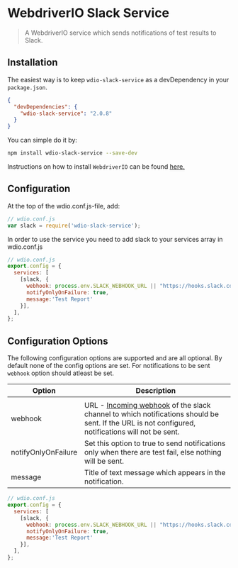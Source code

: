 # WebdriverIO Slack Service

> A WebdriverIO service which sends notifications of test results to Slack.

## Installation

The easiest way is to keep `wdio-slack-service` as a devDependency in your `package.json`.

```json
{
  "devDependencies": {
    "wdio-slack-service": "2.0.8"
  }
}
```

You can simple do it by:

```bash
npm install wdio-slack-service --save-dev
```

Instructions on how to install `WebdriverIO` can be found [here.](https://webdriver.io/docs/gettingstarted.html)

## Configuration
At the top of the wdio.conf.js-file, add:
 
```js
// wdio.conf.js
var slack = require('wdio-slack-service');
```

In order to use the service you need to add slack to your services array in wdio.conf.js

```js
// wdio.conf.js
export.config = {
  services: [
    [slack, {
      webhook: process.env.SLACK_WEBHOOK_URL || "https://hooks.slack.com/........",  
      notifyOnlyOnFailure: true,     
      message:'Test Report'   
    }],
  ],
};
```

## Configuration Options

The following configuration options are supported and are all optional. By default none of the config options are set.
For notifications to be sent `webhook` option should atleast be set.

| Option  | Description                                                                                                                                                                                 |
| ------- | ------------------------------------------------------------------------------------------------------------------------------------------------------------------------------------------- |
|         |
| webhook | URL - [Incoming webhook](https://api.slack.com/incoming-webhooks) of the slack channel to which notifications should be sent. If the URL is not configured, notifications will not be sent. |
|notifyOnlyOnFailure|Set this option to true to send notifications only when there are test fail, else nothing will be sent.|
|message| Title of text message which appears in the notification.|
```js
// wdio.conf.js
export.config = {
  services: [
    [slack, {
      webhook: process.env.SLACK_WEBHOOK_URL || "https://hooks.slack.com/........",  
      notifyOnlyOnFailure: true, 
      message:'Test Report'   
    }],
  ],
};
```
